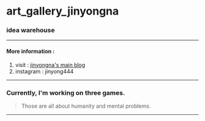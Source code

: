 # art_gallery_jinyongna
### idea warehouse

--------------------------------------------

#### More information : 
1. visit : [jinyongna's main blog](https://jinyongart.tumblr.com/)
2. instagram : jinyong444
  
---------------------------------------------------------
  
### Currently, I'm working on three games.
>Those are all about humanity and mental problems. 

------------------------------------------------

